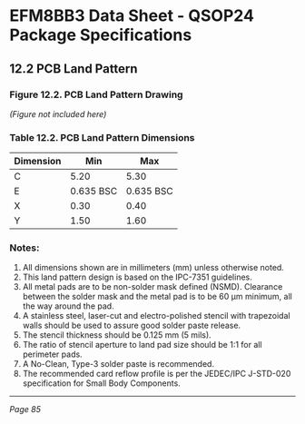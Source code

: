 # EFM8BB3 Data Sheet - QSOP24 Package Specifications

## 12.2 PCB Land Pattern

### Figure 12.2. PCB Land Pattern Drawing

*(Figure not included here)*

### Table 12.2. PCB Land Pattern Dimensions

| Dimension | Min    | Max    |
|-----------|--------|--------|
| C         | 5.20   | 5.30   |
| E         | 0.635 BSC | 0.635 BSC |
| X         | 0.30   | 0.40   |
| Y         | 1.50   | 1.60   |

### Notes:

1. All dimensions shown are in millimeters (mm) unless otherwise noted.
2. This land pattern design is based on the IPC-7351 guidelines.
3. All metal pads are to be non-solder mask defined (NSMD). Clearance between the solder mask and the metal pad is to be 60 µm minimum, all the way around the pad.
4. A stainless steel, laser-cut and electro-polished stencil with trapezoidal walls should be used to assure good solder paste release.
5. The stencil thickness should be 0.125 mm (5 mils).
6. The ratio of stencil aperture to land pad size should be 1:1 for all perimeter pads.
7. A No-Clean, Type-3 solder paste is recommended.
8. The recommended card reflow profile is per the JEDEC/IPC J-STD-020 specification for Small Body Components.

---
*Page 85*